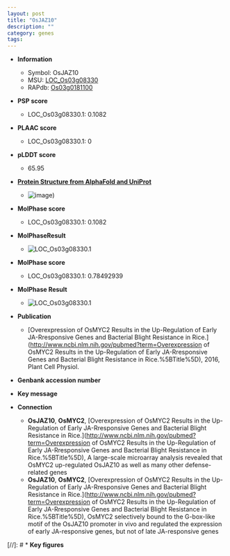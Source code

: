 ```yaml
---
layout: post
title: "OsJAZ10"
description: ""
category: genes
tags: 
---
```


* **Information**  
    + Symbol: OsJAZ10  
    + MSU: [LOC_Os03g08330](http://rice.plantbiology.msu.edu/cgi-bin/ORF_infopage.cgi?orf=LOC_Os03g08330)  
    + RAPdb: [Os03g0181100](http://rapdb.dna.affrc.go.jp/viewer/gbrowse_details/irgsp1?name=Os03g0181100)  

* **PSP score**  
    + LOC_Os03g08330.1: 0.1082 

* **PLAAC score**  
    + LOC_Os03g08330.1: 0 

* **pLDDT score**
    + 65.95

* **[Protein Structure from AlphaFold and UniProt](https://www.uniprot.org/uniprotkb/Q10QW3/entry#structure)**
    + ![image](https://ricepsp.github.io/images/Q1/AF-Q10QW3-F1.png))

* **MolPhase score**
    + LOC_Os03g08330.1: 0.1082

* **MolPhaseResult**
    + ![LOC_Os03g08330.1](https://ricepsp.github.io/pictures/LOC_Os03g/LOC_Os03g08330.1.png)

* **MolPhase score**
    + LOC_Os03g08330.1: 0.78492939

* **MolPhase Result**
    + ![LOC_Os03g08330.1](https://304243504.github.io/Pictures/LOC_Os03g/LOC_Os03g08330.1.png)

* **Publication**  
    + [Overexpression of OsMYC2 Results in the Up-Regulation of Early JA-Rresponsive Genes and Bacterial Blight Resistance in Rice.](http://www.ncbi.nlm.nih.gov/pubmed?term=Overexpression of OsMYC2 Results in the Up-Regulation of Early JA-Rresponsive Genes and Bacterial Blight Resistance in Rice.%5BTitle%5D), 2016, Plant Cell Physiol.

* **Genbank accession number**  

* **Key message**  

* **Connection**  
    + __OsJAZ10__, __OsMYC2__, [Overexpression of OsMYC2 Results in the Up-Regulation of Early JA-Rresponsive Genes and Bacterial Blight Resistance in Rice.](http://www.ncbi.nlm.nih.gov/pubmed?term=Overexpression of OsMYC2 Results in the Up-Regulation of Early JA-Rresponsive Genes and Bacterial Blight Resistance in Rice.%5BTitle%5D), A large-scale microarray analysis revealed that OsMYC2 up-regulated OsJAZ10 as well as many other defense-related genes
    + __OsJAZ10__, __OsMYC2__, [Overexpression of OsMYC2 Results in the Up-Regulation of Early JA-Rresponsive Genes and Bacterial Blight Resistance in Rice.](http://www.ncbi.nlm.nih.gov/pubmed?term=Overexpression of OsMYC2 Results in the Up-Regulation of Early JA-Rresponsive Genes and Bacterial Blight Resistance in Rice.%5BTitle%5D), OsMYC2 selectively bound to the G-box-like motif of the OsJAZ10 promoter in vivo and regulated the expression of early JA-responsive genes, but not of late JA-responsive genes

[//]: # * **Key figures**  


